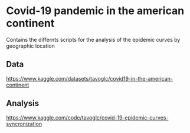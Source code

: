 # Covid-19 pandemic in the american continent 

Contains the differnts scripts for the analysis of the epidemic curves by geographic location

## Data 
https://www.kaggle.com/datasets/tavoglc/covid19-in-the-american-continent

## Analysis 
https://www.kaggle.com/code/tavoglc/covid-19-epidemic-curves-syncronization

